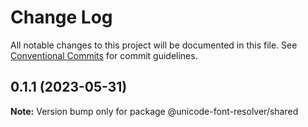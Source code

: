 # Change Log

All notable changes to this project will be documented in this file.
See [Conventional Commits](https://conventionalcommits.org) for commit guidelines.

## 0.1.1 (2023-05-31)

**Note:** Version bump only for package @unicode-font-resolver/shared
